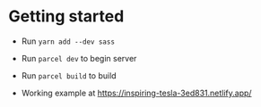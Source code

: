 # Getting started
- Run `yarn add --dev sass`
- Run `parcel dev` to begin server
- Run `parcel build` to build

- Working example at https://inspiring-tesla-3ed831.netlify.app/
